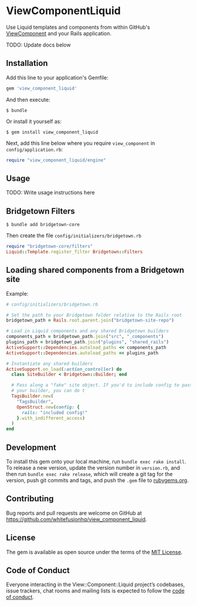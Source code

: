 # ViewComponentLiquid

Use Liquid templates and components from within GitHub's [ViewComponent](https://github.com/github/view_component) and your Rails application.


TODO: Update docs below

## Installation

Add this line to your application's Gemfile:

```ruby
gem 'view_component_liquid'
```

And then execute:

    $ bundle

Or install it yourself as:

    $ gem install view_component_liquid


Next, add this line below where you require `view_component` in `config/application.rb`:

```ruby
require "view_component_liquid/engine"
```

## Usage

TODO: Write usage instructions here

## Bridgetown Filters

    $ bundle add bridgetown-core

Then create the file `config/initializers/bridgetown.rb`

```ruby
require "bridgetown-core/filters"
Liquid::Template.register_filter Bridgetown::Filters
```

## Loading shared components from a Bridgetown site

Example:

```ruby
# config/initializers/bridgetown.rb

# Set the path to your Bridgetown folder relative to the Rails root
bridgetown_path = Rails.root.parent.join("bridgetown-site-repo")

# Load in Liquid components and any shared Bridgetown builders
components_path = bridgetown_path.join("src", "_components")
plugins_path = bridgetown_path.join("plugins", "shared_rails")  
ActiveSupport::Dependencies.autoload_paths << components_path
ActiveSupport::Dependencies.autoload_paths << plugins_path

# Instantiate any shared builders
ActiveSupport.on_load(:action_controller) do
  class SiteBuilder < Bridgetown::Builder; end

  # Pass along a "fake" site object. If you'd to include config to pass to
  # your builder, you can do t
  TagsBuilder.new(
    "TagsBuilder",
    OpenStruct.new(config: {
      rails: "included config!"
    }.with_indifferent_access)
  )
end
```

## Development

To install this gem onto your local machine, run `bundle exec rake install`. To release a new version, update the version number in `version.rb`, and then run `bundle exec rake release`, which will create a git tag for the version, push git commits and tags, and push the `.gem` file to [rubygems.org](https://rubygems.org).

## Contributing

Bug reports and pull requests are welcome on GitHub at https://github.com/whitefusionhq/view_component_liquid.

## License

The gem is available as open source under the terms of the [MIT License](https://opensource.org/licenses/MIT).

## Code of Conduct

Everyone interacting in the View::Component::Liquid project’s codebases, issue trackers, chat rooms and mailing lists is expected to follow the [code of conduct](https://github.com/whitefusionhq/view_component_liquid/blob/master/CODE_OF_CONDUCT.md).

